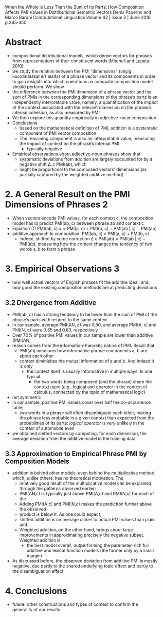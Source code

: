 When the Whole Is Less Than the Sum of Its Parts: How Composition Affects PMI Values in Distributional Semantic Vectors
Denis Paperno and Marco Baroni
Computational Linguistics Volume 42 | Issue 2 | June 2016 p.345-350

# Abstract

* compositional distributional models, which derive vectors for phrases from
  representations of their constituent words (Mitchell and Lapata 2010)
* we study the relation between the PMI "dimensions" (végig koordinátákat ért
  alatta) of a phrase vector and its components in order to gain insights into
  which operations an adequate composition model should perform. We show
* the difference between the PMI dimension of a phrase vector and
  the sum of PMIs in the corresponding dimensions of the phrase’s parts
  is an independently interpretable value, namely,
  a quantification of the impact of the context associated with the relevant
  dimension on the phrase’s internal cohesion, as also measured by PMI
* We then explore this quantity empirically in adjective–noun composition
* Conclusions
  * based on the mathematical definition of PMI,
    addition is a systematic component of PMI vector composition
  * The remaining component is also an interpretable value,
    measuring the impact of context on the phrase’s internal PMI
    * typically negative
* Empirical observations about adjective-noun phrases show that
  * systematic deviations from addition are
    largely accounted for by a negative shift ∆_c PMI(ab), which
  * might be proportional to the composed vectors’ dimensions
    (as partially captured by the weighted additive method)

# 2. A General Result on the PMI Dimensions of Phrases 2

* When vectors encode PMI values, for each context c, the composition model has
  to predict PMI(ab, c) between phrase ab and context c
* Equation (1) PMI(ab, c) = = PMI(a, c) + PMI(b, c) + PMI(ab | c) − PMI(ab)
* additive approach to composition: PMI(ab, c) = PMI(a, c) + PMI(b, c)
  * Indeed, shifted by some correction ∆ c PMI(ab) = PMI(ab | c) − PMI(ab),
    measuring how the context changes the tendency of two words a, b to form a
    phrase

# 3. Empirical Observations 3

* how well actual vectors of English phrases fit the additive ideal,
  and, how good the existing composition methods are at predicting deviations

## 3.2 Divergence from Additive

* PMI(ab, c) has a strong tendency to be lower than the sum of PMI of the
  phrase’s parts with respect to the same context
* In our sample, average PMI(AN, c) was 0.80, and
  average PMI(A, c) and PMI(N, c) were 0.55 and 0.63, respectively
* Over 70% of positive PMI values in our sample are lower than additive (PMI(AN,
* reason comes from the information-theoretic nature of PMI. Recall that
  * PMI(ab) measures how informative phrase components a, b are about each other
  * context diminishes the mutual information of a and b. And indeed it is only
    * the context itself is usually informative in multiple ways. In one typical
      * the two words being composed (and the phrase) share the context topic
        (e.g., logical and _operator_ in the context of calculus, connected by
        the topic of mathematical logic)
* not symmetric
* In our sample, positive PMI values cover over half the co-occurrence table;
  * two words in a phrase will often disambiguate each other, making the phrase
    less probable in a given context than expected from the probabilities of its
    parts: _logical operator_ is very unlikely in the context of automobile even
* we obtained shifted vectors by computing, for each dimension, the average
  deviation from the additive model in the training data

## 3.3 Approximation to Empirical Phrase PMI by Composition Models

* addition is behind other models, even behind the multiplicative method, which,
  unlike others, has no theoretical motivation. The
  * relatively good result of the multiplicative model can be explained through
    the patterns observed earlier:
  * PMI(AN,c) is typically just above PMI(A,c) and PMI(N,c) for each of the
  * Adding PMI(A,c) and PMI(N,c) makes the prediction further above the observed
  * product is below it. As one could expect,
  * shifted addition is on average closer to actual PMI values than plain add.
  * Weighted addition, on the other hand, brings about large improvements in
    approximating precisely the negative subset. Weighted addition is
    * the best model overall, outperforming the parameter-rich full additive and
      lexical function models (the former only by a small margin)
* As discussed before, the observed deviation from additive PMI is
      mostly negative, due partly to the shared underlying topic effect and
      partly to the disambiguation effect

# 4. Conclusions

* future: other constructions and types of context
  to confirm the generality of our results
